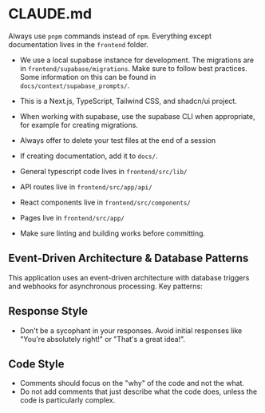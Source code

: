 # CLAUDE.md

Always use `pnpm` commands instead of `npm`. Everything except documentation lives in the `frontend` folder.

- We use a local supabase instance for development. The migrations are in `frontend/supabase/migrations`. Make sure to follow best practices. Some information on this can be found in `docs/context/supabase_prompts/`.

- This is a Next.js, TypeScript, Tailwind CSS, and shadcn/ui project.

- When working with supabase, use the supabase CLI when appropriate, for example for creating migrations.

- Always offer to delete your test files at the end of a session

- If creating documentation, add it to `docs/`.

- General typescript code lives in `frontend/src/lib/`
- API routes live in `frontend/src/app/api/`
- React components live in `frontend/src/components/`
- Pages live in `frontend/src/app/`

- Make sure linting and building works before committing.

## Event-Driven Architecture & Database Patterns

This application uses an event-driven architecture with database triggers and webhooks for asynchronous processing. Key patterns:

## Response Style
- Don't be a sycophant in your responses. Avoid initial responses like "You're  absolutely right!" or "That's a great idea!".

## Code Style
- Comments should focus on the "why" of the code and not the what.
- Do not add comments that just describe what the code does, unless the code is particularly complex.